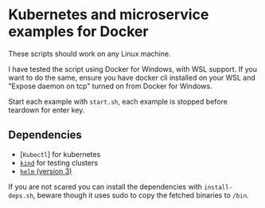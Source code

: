 # Kubernetes and microservice examples for Docker

These scripts should work on any Linux machine.

I have tested the script using Docker for Windows, with WSL support. If you want to do the same, ensure you have docker cli installed on your WSL and "Expose daemon on tcp" turned on from Docker for Windows.

Start each example with `start.sh`, each example is stopped before teardown for enter key.

## Dependencies

- [`Kubectl`] for kubernetes 
- [`kind`](https://github.com/kubernetes-sigs/kind) for testing clusters 
- [`helm` (version 3)](https://github.com/helm/helm)

If you are not scared you can install the dependencies with `install-deps.sh`, beware though it uses sudo to copy the fetched binaries to `/bin`.